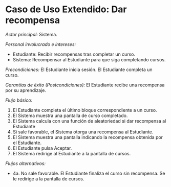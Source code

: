 # Caso de Uso Extendido: Dar recompensa

*Actor principal:* Sistema.

*Personal involucrado e intereses:*

- Estudiante: Recibir recompensas tras completar un curso.
- Sistema: Recompensar al Estudiante para que siga completando cursos.

*Precondiciones:* El Estudiante inicia sesión. El Estudiante completa un curso.

*Garantías de éxito (Postcondiciones):* El Estudiante recibe una recompensa por su aprendizaje.

*Flujo básico:*

1. El Estudiante completa el último bloque correspondiente a un curso.
2. El Sistema muestra una pantalla de curso completado.
3. El Sistema calcula con una función de aleatoriedad si dar recompensa al Estudiante
4. Si sale favorable, el Sistema otorga una recompensa al Estudiante.
5. El Sistema muestra una pantalla indicando la recompensa obtenida por el Estudiante.
6. El Estudiante pulsa Aceptar.
7. El Sistema redirige al Estudiante a la pantalla de cursos.


*Flujos alternativos:*

- 4a. No sale favorable. El Estudiante finaliza el curso sin recompensa. Se le redirige a la pantalla de cursos.
